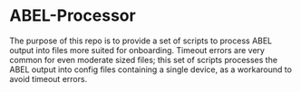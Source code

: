# ABEL-Processor
The purpose of this repo is to provide a set of scripts to process ABEL output into files more suited for onboarding. Timeout errors are very common for even moderate sized files; this set of scripts processes the ABEL output into config files containing a single device, as a workaround to avoid timeout errors. 
